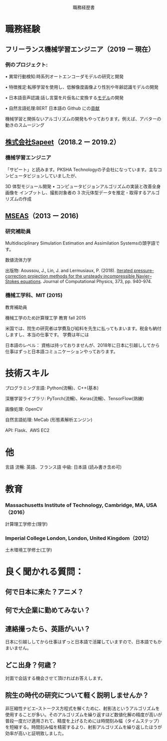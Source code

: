 <p align="center"> 職務経歴書 </p>

# 職務経験

## フリーランス機械学習エンジニア（2019 ー 現在）

### 例のプロジェクト:

• 異常行動検知:時系列オートエンコーダモデルの研究と開発

• 特徴推定:転移学習を使用し、低解像度画像より性別や年齢認識モデルの開発

• 日本語音声認識:話し言葉を片仮名に変換する[モデル](https://github.com/aoussou/wav2kana/blob/master/explore.ipynb)の開発

• 自然言語処理:BERT 日本語の Github にの[貢献](https://github.com/yoheikikuta/bert-japanese/blob/master/notebook/check-extract-features.ipynb)

機械学習と関係ないアルゴリズムの開発もやっております。例えば、アバターの動きのスムージング



## [株式会社Sapeet](https://about.sapeet.com/)（2018.2 ー 2019.2）
### 機械学習エンジニア

「サピート」と読みます。PKSHA Technologyの子会社になっています。主なコンピュータビジョンしていましたが、

3D 体型モジュール開発 • コンピュータビジョンアルゴリズムの実装と改善全身画像を
インプットし、撮影対象者の 3 次元体型データを推定・取得するアルゴリズムの作成

## [MSEAS](http://mseas.mit.edu/)（2013 ー 2016)
### 研究補助員

Multidisciplinary Simulation Estimation and Assimilation Systemsの頭字語です。

数値流体力学


出版物: Aoussou, J., Lin, J. and Lermusiaux, P. (2018). [Iterated pressure-correction projection
methods for the unsteady incompressible Navier–Stokes equations](http://mseas.mit.edu/publications/PDF/Aoussou_et_al_JCP2018.pdf). Journal of Computational
Physics, 373, pp. 940-974.


### 機械工学科、MIT (2015)
教育補助員

機械工学のため計算理工学
教育
fall 2015


米国では、院生の研究者は学費及び給料を先生に払ってもまいます。税金も納付しますし、本当の仕事です。
学費は年には

日本語のレベル：
資格は持っておりませんが、2018年に日本に引越ししてから仕事はずっと日本語コミュニケーションやっております。



# 技術スキル
プログラミング言語: Python(流暢)、C++(基本)

深層学習ライブラリ: PyTorch(流暢)、Keras(流暢)、TensorFlow(熟練)

画像処理: OpenCV

自然言語処理: MeCab (形態素解析エンジン)

API: Flask、AWS EC2

# 他
言語
流暢: 英語、フランス語
中級: 日本語 (読み書き含め可)

# 教育
### Massachusetts Institute of Technology, Cambridge, MA, USA（2016）
計算理工学修士(理学)

### Imperial College London, London, United Kingdom（2012）
土木環境工学修士(工学)


# 良く聞かれる質問：

## 何で日本に来た？アニメ？

## 何で大企業に勤めてみない？

## 連絡撮ったら、英語がいい？

日本に引越ししてから仕事はずっと日本語で活躍していますので、日本語でもかまいません。

## どこ出身？何歳？
対面で会話する機会させて頂ければお答えします。

## 院生の時代の研究について軽く説明しませんか？

非圧縮性ナビエ–ストークス方程式を解くために、射影法というアルゴリズムを使用することが多い。そのアルゴリズムを繰り返すほど数値化解の精度が高いが普段一度だけ適用されて、精度を上げるためには時間刻み幅（タイムステップ）を短縮する。時間刻み幅を精密するより、射影アルゴリズムを繰り返したほうが効率が高いと証明致しました。




